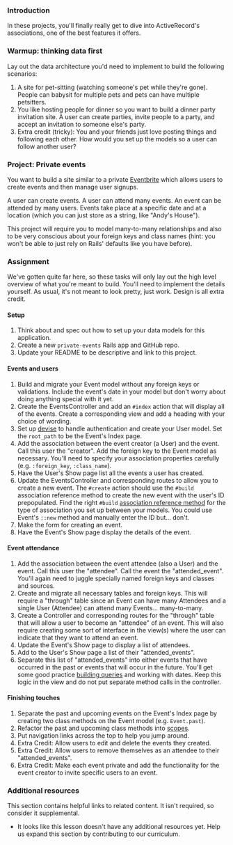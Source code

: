 ### Introduction

In these projects, you'll finally really get to dive into ActiveRecord's associations, one of the best features it offers.

### Warmup: thinking data first

Lay out the data architecture you'd need to implement to build the following scenarios:

1. A site for pet-sitting (watching someone's pet while they're gone). People can babysit for multiple pets and pets can have multiple petsitters.
1. You like hosting people for dinner so you want to build a dinner party invitation site. A user can create parties, invite people to a party, and accept an invitation to someone else's party.
1. Extra credit (tricky): You and your friends just love posting things and following each other. How would you set up the models so a user can follow another user?

### Project: Private events

You want to build a site similar to a private [Eventbrite](http://www.eventbrite.com) which allows users to create events and then manage user signups.

A user can create events. A user can attend many events. An event can be attended by many users. Events take place at a specific date and at a location (which you can just store as a string, like "Andy's House").

This project will require you to model many-to-many relationships and also to be very conscious about your foreign keys and class names (hint: you won't be able to just rely on Rails' defaults like you have before).

### Assignment

We've gotten quite far here, so these tasks will only lay out the high level overview of what you're meant to build. You'll need to implement the details yourself. As usual, it's not meant to look pretty, just work. Design is all extra credit.

<div class="lesson-content__panel" markdown="1">

#### Setup

1. Think about and spec out how to set up your data models for this application.
1. Create a new `private-events` Rails app and GitHub repo.
1. Update your README to be descriptive and link to this project.

#### Events and users

1. Build and migrate your Event model without any foreign keys or validations. Include the event's date in your model but don't worry about doing anything special with it yet.
1. Create the EventsController and add an `#index` action that will display all of the events. Create a corresponding view and add a heading with your choice of wording.
1. Set up [devise](https://github.com/heartcombo/devise) to handle authentication and create your User model. Set the `root_path` to be the Event's Index page.
1. Add the association between the event creator (a User) and the event. Call this user the "creator". Add the foreign key to the Event model as necessary. You'll need to specify your association properties carefully (e.g. `:foreign_key`, `:class_name`).
1. Have the User's Show page list all the events a user has created.
1. Update the EventsController and corresponding routes to allow you to create a new event. The `#create` action should use the `#build` association reference method to create the new event with the user's ID prepopulated. Find the right `#build` [association reference method](https://guides.rubyonrails.org/association_basics.html#detailed-association-reference) for the type of association you set up between your models. You could use Event's `::new` method and manually enter the ID but... don't.
1. Make the form for creating an event.
1. Have the Event's Show page display the details of the event.

#### Event attendance

1. Add the association between the event attendee (also a User) and the event. Call this user the "attendee". Call the event the "attended_event". You'll again need to juggle specially named foreign keys and classes and sources.
1. Create and migrate all necessary tables and foreign keys. This will require a "through" table since an Event can have many Attendees and a single User (Attendee) can attend many Events... many-to-many.
1. Create a Controller and corresponding routes for the "through" table that will allow a user to become an "attendee" of an event. This will also require creating some sort of interface in the view(s) where the user can indicate that they want to attend an event.
1. Update the Event's Show page to display a list of attendees.
1. Add to the User's Show page a list of their "attended_events".
1. Separate this list of "attended_events" into either events that have occurred in the past or events that will occur in the future. You'll get some good practice [building queries](https://guides.rubyonrails.org/active_record_querying.html#array-conditions) and working with dates. Keep this logic in the view and do not put separate method calls in the controller.

#### Finishing touches

1. Separate the past and upcoming events on the Event's Index page by creating two class methods on the Event model (e.g. `Event.past`).
1. Refactor the past and upcoming class methods into [scopes](https://guides.rubyonrails.org/active_record_querying.html#scopes).
1. Put navigation links across the top to help you jump around.
1. Extra Credit: Allow users to edit and delete the events they created.
1. Extra Credit: Allow users to remove themselves as an attendee to their "attended_events".
1. Extra Credit: Make each event private and add the functionality for the event creator to invite specific users to an event.

</div>

### Additional resources

This section contains helpful links to related content. It isn't required, so consider it supplemental.

- It looks like this lesson doesn't have any additional resources yet. Help us expand this section by contributing to our curriculum.
